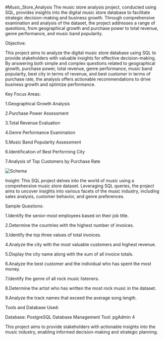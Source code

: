 #Music_Store_Analysis
The music store analysis project, conducted using SQL, provides insights into the digital music store database to facilitate strategic decision-making and business growth. Through comprehensive examination and analysis of the dataset, the project addresses a range of questions, from geographical growth and purchase power to total revenue, genre performance, and music band popularity.

Objective:

This project aims to analyze the digital music store database using SQL to provide stakeholders with valuable insights for effective decision-making. By answering both simple and complex questions related to geographical growth, purchase power, total revenue, genre performance, music band popularity, best city in terms of revenue, and best customer in terms of purchase rate, the analysis offers actionable recommendations to drive business growth and optimize performance.

Key Focus Areas:

   1.Geographical Growth Analysis

   2.Purchase Power Assessment

   3.Total Revenue Evaluation

   4.Genre Performance Examination

   5.Music Band Popularity Assessment

   6.Identification of Best Performing City

   7.Analysis of Top Customers by Purchase Rate


![Schema](https://github.com/Namankamra1785/Music_Store_Analysis/assets/74761237/b3771c8a-74e1-4290-83c8-de1b2b3ee099)



Insight: This SQL project delves into the world of music using a comprehensive music store dataset. Leveraging SQL queries, the project aims to uncover insights into various facets of the music industry, including sales analysis, customer behavior, and genre preferences.

Sample Questions:


1.Identify the senior-most employees based on their job title.

2.Determine the countries with the highest number of invoices.

3.Identify the top three values of total invoices.

4.Analyze the city with the most valuable customers and highest revenue.

5.Display the city name along with the sum of all invoice totals.

6.Analyze the best customer and the individual who has spent the most money.

7.Identify the genre of all rock music listeners.

8.Determine the artist who has written the most rock music in the dataset.

9.Analyze the track names that exceed the average song length.



Tools and Database Used:

Database: PostgreSQL
Database Management Tool: pgAdmin 4

This project aims to provide stakeholders with actionable insights into the music industry, enabling informed decision-making and strategic planning.

